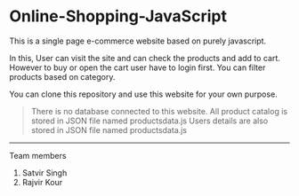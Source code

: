 # Online-Shopping-JavaScript

This is a single page e-commerce website based on purely javascript.

In this, User can visit the site and can check the products and add to cart. However to buy or open the cart user have to login first.
You can filter products based on category.

You can clone this repository and use this website for your own purpose.
> There is no database connected to this website.
> All product catalog is stored in JSON file named productsdata.js
> Users details are also stored in JSON file named productsdata.js

---

Team members
1. Satvir Singh
2. Rajvir Kour

